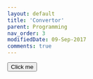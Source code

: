 ```yaml
---
layout: default
title: 'Convertor'
parent: Programming
nav_order: 3
modifiedDate: 09-Sep-2017
comments: true
---
```

<script src="https://cdnjs.cloudflare.com/ajax/libs/jquery/3.4.1/jquery.js"></script>
<script>
function someFunction(){   
    var data = 400;
    $.ajax({
        url: 'https://us-central1-adyarcafe-blogs.cloudfunctions.net/numberToWords?message='+data,
        dataType: 'jsonp',
        cors: true ,       
        method: 'GET',       
        headers: {
            'Access-Control-Allow-Origin': '*'
          },
        crossDomain: true,       
        success: function(data){
          document.getElementById("intro").innerHTML = data;
        }
      
      });
  }
</script>

<button onclick="someFunction()">Click me</button>

<p id="intro"></p>